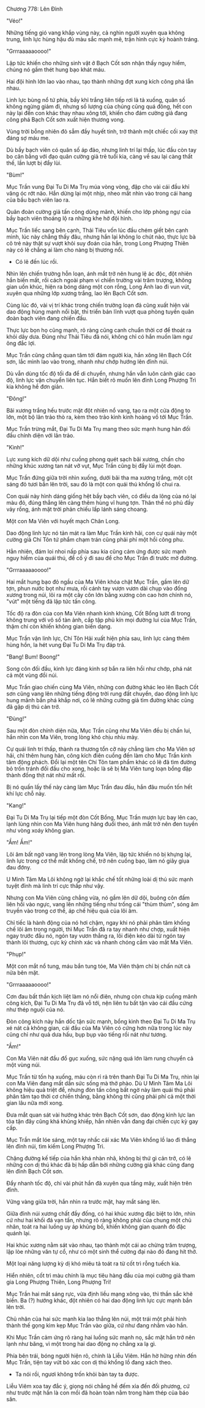 




Chương 778: Lên Đỉnh


"Véo!"

Những tiếng gió vang khắp vùng này, cả nghìn người xuyên qua không trung, linh lực hùng hậu đủ màu sắc mạnh mẽ, trận hình cực kỳ hoành tráng.

"Grrraaaaaoooo!"

Lập tức khiến cho những sinh vật ở Bạch Cốt sơn nhận thấy nguy hiểm, chúng nó gầm thét hung bạo khát máu.

Hai đội hình lớn lao vào nhau, tạo thành những đợt xung kích công phá lẫn nhau.

Linh lực bùng nổ tứ phía, bầy khỉ trắng liên tiếp rơi lả tả xuống, quân số không ngừng giảm đi, nhưng số lượng của chúng cũng quá đông, hết con này lại đến con khác thay nhau xông tới, khiến cho đám cường giả đang công phá Bạch Cốt sơn xuất hiện thương vong.

Vùng trời bỗng nhiên đỏ sẫm đầy huyết tinh, trở thành một chiếc cối xay thịt đáng sợ máu me.

Dù bầy bạch viên có quân số áp đảo, nhưng linh trí lại thấp, lúc đầu còn tay bo cân bằng với đạo quân cường giả trẻ tuổi kia, càng về sau lại càng thất thế, lần lượt bị đẩy lùi.

"Bùm!"

Mục Trần vung Đại Tu Di Ma Trụ múa vòng vòng, đập cho vài cái đầu khỉ văng óc rớt não. Hắn dừng lại một nhịp, nheo mắt nhìn vào trong cái hang của bầu bạch viên lao ra.

Quân đoàn cường giả tấn công dũng mãnh, khiến cho lớp phòng ngự của bầy bạch viên thoáng lộ ra những khe hở đội hình.

Mục Trần liếc sang bên cạnh, Thải Tiêu vốn lúc đầu chém giết bên cạnh mình, lúc này chẳng thấy đâu, nhưng hắn lại không lo chút nào, thực lực bà cô trẻ này thật sự vượt khỏi suy đoán của hắn, trong Long Phượng Thiên này có lẽ chẳng ai làm cho nàng bị thương nổi.

- Có lẽ đến lúc rồi.

Nhìn lên chiến trường hỗn loạn, ánh mắt trở nên hung lệ ác độc, đột nhiên hắn biến mất, rồi cách ngoài phạm vi chiến trường vài trăm trượng, không gian uốn khúc, hiện ra bóng dáng một con rồng, Long Ảnh lao đi vun vút, xuyên qua những lớp xương trắng, lao lên Bạch Cốt sơn.

Cùng lúc đó, vài vị trí khác trong chiến trường loạn đả cũng xuất hiện vài dao động hùng mạnh nổi bật, thi triển bản lĩnh vượt qua phòng tuyến quân đoàn bạch viên đang chiến đấu.

Thực lực bọn họ cũng mạnh, rõ ràng cũng canh chuẩn thời cơ để thoát ra khỏi dây dưa. Đúng như Thải Tiêu đã nói, không chỉ có hắn muốn làm ngư ông đắc lợi.

Mục Trần cũng chẳng quan tâm tới đám người kia, hắn xông lên Bạch Cốt sơn, lắc mình lao vào trong, nhanh như chớp hướng lên đỉnh núi.

Dù vẫn dùng tốc độ tối đa để di chuyển, nhưng hắn vẫn luôn cảnh giác cao độ, linh lực vận chuyển liên tục. Hắn biết rõ muốn lên đỉnh Long Phượng Trì kia không hề đơn giản.

"Đông!"

Bãi xương trắng hếu trước mặt đột nhiên nổ vang, tạo ra một cửa động to lớn, một bộ lân trảo thò ra, kèm theo trảo kình kinh hoàng vồ tới Mục Trần.

Mục Trần trừng mắt, Đại Tu Di Ma Trụ mang theo sức mạnh hung hãn đối đầu chính diện với lân trảo.

"Kình!"

Lực xung kích dữ dội như cuồng phong quét sạch bãi xương, chấn cho những khúc xương tan nát vỡ vụt, Mục Trần cũng bị đẩy lùi một đoạn.

Mục Trần đứng giữa trời nhìn xuống, dưới bãi tha ma xương trắng, một cột sáng đỏ tươi bắn lên trời, sau đó là một con quái thú khổng lồ chui ra.

Con quái này hình dáng giống hệt bầy bạch viên, có điều da lông của nó lại màu đỏ, đúng thẳng lên càng thêm hùng vĩ hung tợn. Thân thể nó phủ đầy vảy rồng, ánh mặt trời phản chiếu lấp lánh sáng choang.

Một con Ma Viên với huyết mạch Chân Long.

Dao động linh lực nó tản mát ra làm Mục Trần kinh hãi, con cự quái này một cường giả Chí Tôn tứ phẩm chạm trán cũng phải phí một hồi công phu.

Hẳn nhiên, đám loi nhoi nấp phía sau kia cũng cảm ứng được sức mạnh nguy hiểm của quái thú, để cố ý đi sau để cho Mục Trần đi trước mở đường.

"Grrraaaaaoooo!"

Hai mắt hung bạo đỏ ngầu của Ma Viên khóa chặt Mục Trần, gầm lên dữ tợn, phun nước bọt như mưa, rồi cánh tay vượn vươn dài chụp vào đống xương trong núi, lôi ra một cây côn lớn bằng xương còn cao hơn chính nó, "vút" một tiếng đã lập tức tấn công.

Tốc độ ra đòn của con Ma Viên nhanh kinh khủng, Cốt Bổng lướt đi trong không trung với vô số tàn ảnh, cấp tập phủ kín mọi đường lui của Mục Trần, thậm chí còn khiến không gian biến dạng.

Mục Trần vận linh lực, Chí Tôn Hải xuất hiện phía sau, linh lực càng thêm hùng hồn, la hét vung Đại Tu Di Ma Trụ đáp trả.

"Bang! Bum! Boong!"

Song côn đối đầu, kình lực đáng kinh sợ bắn ra liên hồi như chớp, phá nát cả một vùng đồi núi.

Mục Trần giao chiến cùng Ma Viên, những con đường khác leo lên Bạch Cốt sơn cũng vang lên những tiếng động trời rung đất chuyển, dao động linh lực hung mãnh bắn phá khắp nơi, có lẽ những cường giả tìm đường khác cũng đã gặp dị thú cản trở.

"Đùng!"

Sau một đòn chính diện nữa, Mục Trần cũng như Ma Viên đều bị chấn lui, hắn nhìn con Ma Viên, trong lòng khó chịu nhíu mày.

Cự quái linh trí thấp, thành ra thương tổn cỡ này chẳng làm cho Ma Viên sợ hãi, chỉ thêm hung hãn, công kích điên cuồng đến làm cho Mục Trần kinh tâm động phách. Đổi lại một tên Chí Tôn tam phẩm khác có lẽ đã tìm đường bỏ trốn tránh đối đầu cho xong, hoặc là sẽ bị Ma Viên tung loạn bổng đập thành đống thịt nát nhừ mất rồi.

Bị nó quấn lấy thế này càng làm Mục Trần đau đầu, hắn đâu muốn tốn hết khí lực chỗ này.

"Kang!"

Đại Tu Di Ma Trụ lại tiếp một đòn Cốt Bổng, Mục Trần mượn lực bay lên cao, lạnh lùng nhìn con Ma Viên hung hăng đuổi theo, ánh mắt trở nên đen tuyền như vòng xoáy không gian.

"Ầm! Ầm!"

Lôi âm bất ngờ vang lên trong lòng Ma Viên, lập tức khiến nó bị khựng lại, linh lực trong cơ thể mất khống chế, trở nên cuồng bạo, làm nó giãy giụa đau đớny.

U Minh Tâm Ma Lôi không ngờ lại khắc chế tốt những loài dị thú sức mạnh tuyệt đỉnh mà linh trí cực thấp như vậy.

Nhưng con Ma Viên cũng chẳng vừa, nó gầm lên dữ dội, buông côn đấm liên hồi vào ngực, vang lên những tiếng như trống cái "thùm thùm", sóng âm truyền vào trong cơ thể, áp chế hiệu quả của lôi âm.

Chỉ tiếc là hành động của nó hơi chậm, ngay khi nó phải phân tâm khống chế lôi âm trong người, thì Mục Trần đã ra tay nhanh như chợp, xuất hiện ngay trước đầu nó, ngón tay vươn thẳng ra, lôi điện kéo dài từ ngón tay thành lôi thương, cực kỳ chính xác và nhanh chóng cắm vào mắt Ma Viên.

"Phụp!"

Một con mắt nổ tung, máu bắn tung tóe, Ma Viên thậm chí bị chấn nứt cả nửa bên mặt.

"Grrraaaaaoooo!"

Cơn đau bất thần kịch liệt làm nó nổi điên, nhưng còn chưa kịp cuồng mãnh công kích, Đại Tu Di Ma Trụ đã vỗ tới, nện liên tu bất tận vào cái đầu cứng như thép nguội của nó.

Đòn công kích này hắn dốc tận sức mạnh, bổng kình theo Đại Tu Di Ma Trụ xé nát cả không gian, cái đầu của Ma Viên có cứng hơn nữa trong lúc này cũng chỉ như quả dưa hấu, bụp bụp vào tiếng rồi nát như tương.

"Ầm!"

Con Ma Viên nát đầu đổ gục xuống, sức nặng quá lớn làm rung chuyển cả một vùng núi.

Mục Trần từ tốn hạ xuống, máu còn rỉ rả trên thanh Đại Tu Di Ma Trụ, nhìn lại con Ma Viên đang mất dần sức sống mà thở phào. Dù U Minh Tâm Ma Lôi không hiệu quả triệt để, nhưng đòn tấn công bất ngờ này làm quái thú phải phân tâm tạo thời cơ chiến thắng, bằng không thì cũng phải phí cả một thời gian lâu nữa mới xong.

Đưa mắt quan sát vài hướng khác trên Bạch Cốt sơn, dao động kình lực lan tỏa tận đây cũng khá khủng khiếp, hẳn nhiên vẫn đang đại chiến cực kỳ gay cấp.

Mục Trần mắt lóe sáng, một tay nhấc cái xác Ma Viên khổng lồ lao đi thẳng lên đỉnh núi, tìm kiếm Long Phượng Trì.

Chặng đường kế tiếp của hắn khá nhàn nhã, không bị thứ gì cản trở, có lẽ những con dị thú khác đã bị hấp dẫn bởi những cường giả khác cũng đang lên đỉnh Bạch Cốt sơn.

Đẩy nhanh tốc độ, chỉ vài phút hắn đã xuyên qua tầng mây, xuất hiện trên đỉnh.

Vững vàng giữa trời, hắn nhìn ra trước mặt, hay mắt sáng lên.

Giữa đỉnh núi xương chất đầy đống, có hai khúc xương đặc biệt to lớn, nhìn cứ như hai khối đá vạn tấn, nhưng rõ ràng không phải của chung một chủ nhân, toát ra hai luồng uy áp khủng bố, khiến không gian quanh đó đặc quánh lại.

Hai khúc xương nằm sát vào nhau, tạo thành một cái ao chừng trăm trượng, lập lòe những văn tự cổ, như có một sinh thể cường đại nào đó đang hít thở.

Một loại năng lượng kỳ dị khó miêu tả toát ra từ cốt trì rỗng tuếch kia.

Hiển nhiên, cốt trì màu chính là mục tiêu hàng đầu của mọi cường giả tham gia Long Phượng Thiên, Long Phượng Trì!

Mục Trần hai mắt sáng rực, vừa định liều mạng xông vào, thì thần sắc khẽ biến. Ba (?) hướng khác, đột nhiên có hai dao động linh lực cực mạnh bắn lên trời.

Chủ nhân của hai sức mạnh kia lao thẳng lên núi, một trái một phải hình thành thế gọng kìm kẹp Mục Trần vào giữa, cứ như đang nhằm vào hắn.

Khi Mục Trần cảm ứng rõ ràng hai luồng sức mạnh nọ, sắc mặt hắn trở nên lạnh như băng, vì một trong hai dao động nọ chẳng xa lạ gì.

Phía bên trái, bóng người hiện rõ, chính là Liễu Viêm. Hắn hờ hững nhìn đến Mục Trần, tiện tay vứt bỏ xác con dị thú khổng lồ đang xách theo.

- Ta nói rồi, ngươi không trốn khỏi bàn tay ta được.

Liễu Viêm xoa tay đắc ý, giọng nói chẳng hề đếm xỉa đến đối phương, cứ như trước mặt hắn là con mồi đã hoàn toàn nằm trong hàm thép của báo săn.




